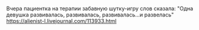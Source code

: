 Вчера пациентка на терапии забавную шутку-игру слов сказала:
"Одна девушка развивалась, развивалась, развивалась...и развелась"
https://alienist-l.livejournal.com/113933.html